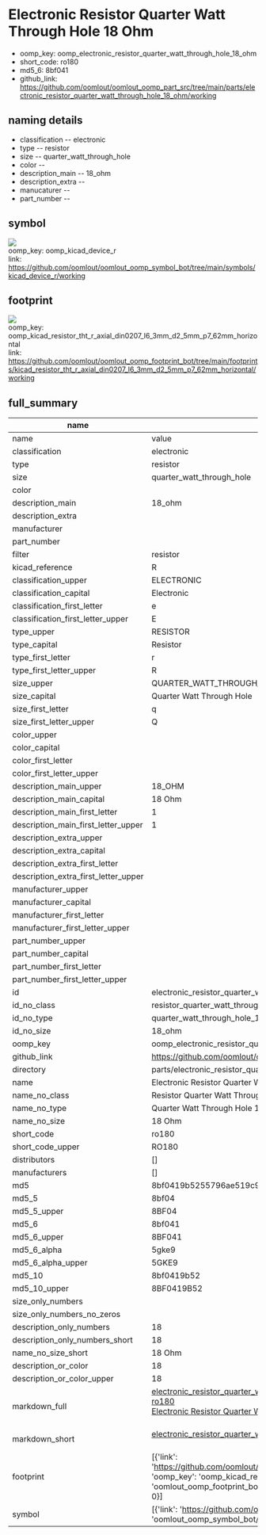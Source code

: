 # Electronic Resistor Quarter Watt Through Hole 18 Ohm

  
* oomp_key: oomp_electronic_resistor_quarter_watt_through_hole_18_ohm 
* short_code: ro180
* md5_6: 8bf041  
* github_link: https://github.com/oomlout/oomlout_oomp_part_src/tree/main/parts/electronic_resistor_quarter_watt_through_hole_18_ohm/working  
## naming details
* classification -- electronic
* type -- resistor
* size -- quarter_watt_through_hole
* color -- 
* description_main -- 18_ohm
* description_extra -- 
* manucaturer -- 
* part_number -- 



## symbol

![](symbol/{index}/working/working_600.png)  
oomp_key: oomp_kicad_device_r  
link: https://github.com/oomlout/oomlout_oomp_symbol_bot/tree/main/symbols/kicad_device_r/working  

## footprint

![](footprint/{index}/working/working_600.png)  
oomp_key: oomp_kicad_resistor_tht_r_axial_din0207_l6_3mm_d2_5mm_p7_62mm_horizontal  
link: https://github.com/oomlout/oomlout_oomp_footprint_bot/tree/main/footprints/kicad_resistor_tht_r_axial_din0207_l6_3mm_d2_5mm_p7_62mm_horizontal/working  

## full_summary
| name | value | 
| --- | --- | 
| name | value | 
| classification | electronic | 
| type | resistor | 
| size | quarter_watt_through_hole | 
| color |  | 
| description_main | 18_ohm | 
| description_extra |  | 
| manufacturer |  | 
| part_number |  | 
| filter | resistor | 
| kicad_reference | R | 
| classification_upper | ELECTRONIC | 
| classification_capital | Electronic | 
| classification_first_letter | e | 
| classification_first_letter_upper | E | 
| type_upper | RESISTOR | 
| type_capital | Resistor | 
| type_first_letter | r | 
| type_first_letter_upper | R | 
| size_upper | QUARTER_WATT_THROUGH_HOLE | 
| size_capital | Quarter Watt Through Hole | 
| size_first_letter | q | 
| size_first_letter_upper | Q | 
| color_upper |  | 
| color_capital |  | 
| color_first_letter |  | 
| color_first_letter_upper |  | 
| description_main_upper | 18_OHM | 
| description_main_capital | 18 Ohm | 
| description_main_first_letter | 1 | 
| description_main_first_letter_upper | 1 | 
| description_extra_upper |  | 
| description_extra_capital |  | 
| description_extra_first_letter |  | 
| description_extra_first_letter_upper |  | 
| manufacturer_upper |  | 
| manufacturer_capital |  | 
| manufacturer_first_letter |  | 
| manufacturer_first_letter_upper |  | 
| part_number_upper |  | 
| part_number_capital |  | 
| part_number_first_letter |  | 
| part_number_first_letter_upper |  | 
| id | electronic_resistor_quarter_watt_through_hole_18_ohm | 
| id_no_class | resistor_quarter_watt_through_hole_18_ohm | 
| id_no_type | quarter_watt_through_hole_18_ohm | 
| id_no_size | 18_ohm | 
| oomp_key | oomp_electronic_resistor_quarter_watt_through_hole_18_ohm | 
| github_link | https://github.com/oomlout/oomlout_oomp_part_src/tree/main/parts/electronic_resistor_quarter_watt_through_hole_18_ohm/working | 
| directory | parts/electronic_resistor_quarter_watt_through_hole_18_ohm | 
| name | Electronic Resistor Quarter Watt Through Hole 18 Ohm | 
| name_no_class | Resistor Quarter Watt Through Hole 18 Ohm | 
| name_no_type | Quarter Watt Through Hole 18 Ohm | 
| name_no_size | 18 Ohm | 
| short_code | ro180 | 
| short_code_upper | RO180 | 
| distributors | [] | 
| manufacturers | [] | 
| md5 | 8bf0419b5255796ae519c97ac1b7cec1 | 
| md5_5 | 8bf04 | 
| md5_5_upper | 8BF04 | 
| md5_6 | 8bf041 | 
| md5_6_upper | 8BF041 | 
| md5_6_alpha | 5gke9 | 
| md5_6_alpha_upper | 5GKE9 | 
| md5_10 | 8bf0419b52 | 
| md5_10_upper | 8BF0419B52 | 
| size_only_numbers |  | 
| size_only_numbers_no_zeros |  | 
| description_only_numbers | 18 | 
| description_only_numbers_short | 18 | 
| name_no_size_short | 18 Ohm | 
| description_or_color | 18 | 
| description_or_color_upper | 18 | 
| markdown_full | [electronic_resistor_quarter_watt_through_hole_18_ohm](https://github.com/oomlout/oomlout_oomp_part_src/tree/main/parts/electronic_resistor_quarter_watt_through_hole_18_ohm/working)<br>[ro180](https://github.com/oomlout/oomlout_oomp_part_src/tree/main/parts/electronic_resistor_quarter_watt_through_hole_18_ohm/working)<br>[Electronic Resistor Quarter Watt Through Hole 18 Ohm](https://github.com/oomlout/oomlout_oomp_part_src/tree/main/parts/electronic_resistor_quarter_watt_through_hole_18_ohm/working)<br><br> | 
| markdown_short | [electronic_resistor_quarter_watt_through_hole_18_ohm](https://github.com/oomlout/oomlout_oomp_part_src/tree/main/parts/electronic_resistor_quarter_watt_through_hole_18_ohm/working)<br><br> | 
| footprint | [{'link': 'https://github.com/oomlout/oomlout_oomp_footprint_bot/tree/main/foootprntss/kicad_resistor_tht_r_axial_din0207_l6_3mm_d2_5mm_p7_62mm_horizontal', 'oomp_key': 'oomp_kicad_resistor_tht_r_axial_din0207_l6_3mm_d2_5mm_p7_62mm_horizontal', 'directory': 'oomlout_oomp_footprint_bot/footprints/kicad_resistor_tht_r_axial_din0207_l6_3mm_d2_5mm_p7_62mm_horizontal//working/working.kicad_mod', 'index': 0}] | 
| symbol | [{'link': 'https://github.com/oomlout/oomlout_oomp_symbol_bot/tree/main/symbols/kicad_device_r', 'oomp_key': 'oomp_kicad_device_r', 'directory': 'oomlout_oomp_symbol_bot/symbols/kicad_device_r//working/working.kicad_sym', 'index': 0}] | 
